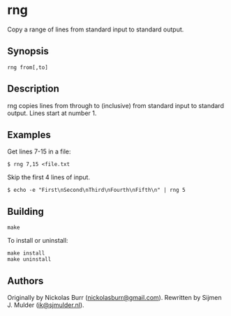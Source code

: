 # rng

Copy a range of lines from standard input to standard output.

## Synopsis

    rng from[,to]

## Description

rng copies lines from through to (inclusive) from standard input to
standard output. Lines start at number 1.

## Examples

Get lines 7-15 in a file:

    $ rng 7,15 <file.txt

Skip the first 4 lines of input.

    $ echo -e "First\nSecond\nThird\nFourth\nFifth\n" | rng 5

## Building

    make

To install or uninstall:

    make install
    make uninstall

## Authors

Originally by Nickolas Burr (<nickolasburr@gmail.com>). Rewritten by
Sijmen J. Mulder (<ik@sjmulder.nl>).
